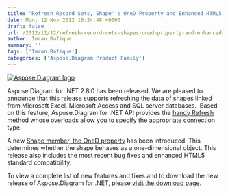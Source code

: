 ```yaml
---
title: 'Refresh Record Sets, Shape''s OneD Property and Enhanced HTML5 Compatibility in Aspose.Diagram for .NET 2.8'
date: Mon, 12 Nov 2012 15:24:48 +0000
draft: false
url: /2012/11/12/refresh-record-sets-shapes-oned-property-and-enhanced-html5-standard-compatibility-support-using-aspose.diagram-for-.net-2.8/
author: Imran Rafique
summary: ''
tags: ['Imran.Rafique']
categories: ['Aspose.Diagram Product Family']
---
```


[![][1]](https://blog.aspose.com/wp-content/uploads/sites/2/2012/06/aspose.diagram-logo2.jpg)

Aspose.Diagram for .NET 2.8.0 has been released. We are pleased to announce that this release supports refreshing the data of shapes linked from Microsoft Excel, Microsoft Access and SQL server databases.  Based on this feature, Aspose.Diagram for .NET API provides the [handy Refresh method][2] whose overloads allow you to specify the appropriate connection type.

A new [Shape member, the OneD property][3] has been introduced. This determines whether the shape behaves as a one-dimensional object. This release also includes the most recent bug fixes and enhanced HTML5 standard compatibility.

To view a complete list of new features and fixes and to download the new release of Aspose.Diagram for .NET, please [visit the download page][4].




[1]: https://blog.aspose.com/wp-content/uploads/sites/2/2012/06/aspose.diagram-logo2.jpg "Aspose.Diagram logo"
[2]: https://blog.aspose.com/
[3]: http://www.aspose.com/api/net/diagram/aspose.diagram/shape/properties/oned
[4]: http://www.aspose.com/community/files/51/.net-components/aspose.diagram-for-.net/entry424742.aspx




